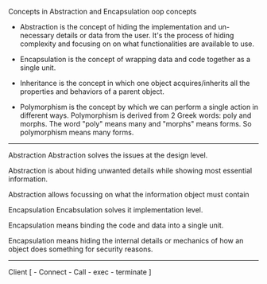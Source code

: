 Concepts in Abstraction and Encapsulation
oop concepts




- Abstraction is the concept of hiding the implementation and un-necessary
details or data from the user. It's the process of hiding complexity and
focusing on on what functionalities are available to use.


- Encapsulation is the concept of wrapping data and code together as a
single unit.


- Inheritance is the concept in which one object acquires/inherits all the
properties and behaviors of a parent object.


- Polymorphism is the concept by which we can perform a single action in
different ways. Polymorphism is derived from 2 Greek words: poly and
morphs. The word "poly" means many and "morphs" means forms. So
polymorphism means many forms.


----------------------------------------------------------------

Abstraction
Abstraction solves the issues at the
design level.

Abstraction is about hiding unwanted
details while showing most essential
information.

Abstraction allows focussing on what
the information object must contain

Encapsulation
Encabsulation solves it implementation
level.

Encapsulation means binding the code
and data into a single unit.

Encapsulation means hiding the internal
details or mechanics of how an object
does something for security reasons.


--------------
Client [
    - Connect 
    - Call
    - exec
    - terminate
]

